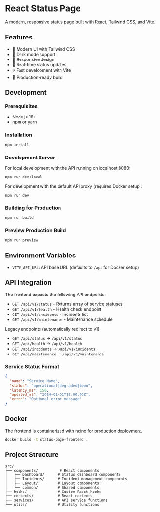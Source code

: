 # React Status Page

A modern, responsive status page built with React, Tailwind CSS, and Vite.

## Features

- 🎨 Modern UI with Tailwind CSS
- 🌙 Dark mode support
- 📱 Responsive design
- 🔄 Real-time status updates
- ⚡ Fast development with Vite
- 🚀 Production-ready build

## Development

### Prerequisites

- Node.js 18+ 
- npm or yarn

### Installation

```bash
npm install
```

### Development Server

For local development with the API running on localhost:8080:

```bash
npm run dev:local
```

For development with the default API proxy (requires Docker setup):

```bash
npm run dev
```

### Building for Production

```bash
npm run build
```

### Preview Production Build

```bash
npm run preview
```

## Environment Variables

- `VITE_API_URL`: API base URL (defaults to `/api` for Docker setup)

## API Integration

The frontend expects the following API endpoints:

- `GET /api/v1/status` - Returns array of service statuses
- `GET /api/v1/health` - Health check endpoint
- `GET /api/v1/incidents` - Incidents list
- `GET /api/v1/maintenance` - Maintenance schedule

Legacy endpoints (automatically redirect to v1):
- `GET /api/status` → `/api/v1/status`
- `GET /api/health` → `/api/v1/health`
- `GET /api/incidents` → `/api/v1/incidents`
- `GET /api/maintenance` → `/api/v1/maintenance`

### Service Status Format

```json
{
  "name": "Service Name",
  "status": "operational|degraded|down",
  "latency_ms": 150,
  "updated_at": "2024-01-01T12:00:00Z",
  "error": "Optional error message"
}
```

## Docker

The frontend is containerized with nginx for production deployment.

```bash
docker build -t status-page-frontend .
```

## Project Structure

```
src/
├── components/          # React components
│   ├── Dashboard/      # Status dashboard components
│   ├── Incidents/      # Incident management components
│   ├── Layout/         # Layout components
│   └── common/         # Shared components
├── hooks/              # Custom React hooks
├── contexts/           # React contexts
├── services/           # API service functions
└── utils/              # Utility functions
```
